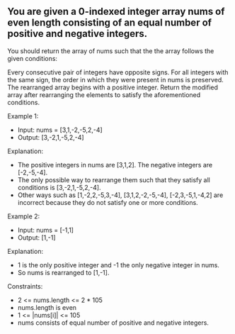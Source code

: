 ## You are given a 0-indexed integer array nums of even length consisting of an equal number of positive and negative integers.

You should return the array of nums such that the the array follows the given conditions:

Every consecutive pair of integers have opposite signs.
For all integers with the same sign, the order in which they were present in nums is preserved.
The rearranged array begins with a positive integer.
Return the modified array after rearranging the elements to satisfy the aforementioned conditions.

 

Example 1:

- Input: nums = [3,1,-2,-5,2,-4]
- Output: [3,-2,1,-5,2,-4]
  
Explanation:
- The positive integers in nums are [3,1,2]. The negative integers are [-2,-5,-4].
- The only possible way to rearrange them such that they satisfy all conditions is [3,-2,1,-5,2,-4].
- Other ways such as [1,-2,2,-5,3,-4], [3,1,2,-2,-5,-4], [-2,3,-5,1,-4,2] are incorrect because they do not satisfy one or more conditions.  

Example 2:

- Input: nums = [-1,1]
- Output: [1,-1]
  
Explanation:
- 1 is the only positive integer and -1 the only negative integer in nums.
- So nums is rearranged to [1,-1].
 

Constraints:

- 2 <= nums.length <= 2 * 105
- nums.length is even
- 1 <= |nums[i]| <= 105
- nums consists of equal number of positive and negative integers.
